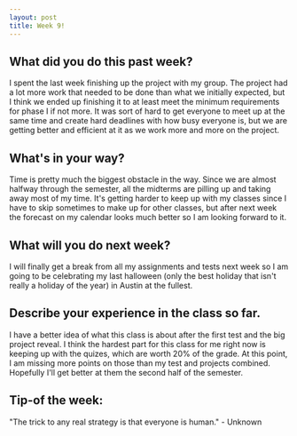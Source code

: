 ```yaml
---
layout: post
title: Week 9!
---
```


## What did you do this past week? 
I spent the last week finishing up the project with my group. The project had a lot more work that needed to be done than what we initially expected, but I think we ended up finishing it to at least meet the minimum requirements for phase I if not more. It was sort of hard to get everyone to meet up at the same time and create hard deadlines with how busy everyone is, but we are getting better and efficient at it as we work more and more on the project.

## What's in your way? 
Time is pretty much the biggest obstacle in the way. Since we are almost halfway through the semester, all the midterms are pilling up and taking away most of my time. It's getting harder to keep up with my classes since I have to skip sometimes to make up for other classes, but after next week the forecast on my calendar looks much better so I am looking forward to it.

## What will you do next week? 
I will finally get a break from all my assignments and tests next week so I am going to be celebrating my last halloween (only the best holiday that isn't really a holiday of the year) in Austin at the fullest.

## Describe your experience in the class so far.
I have a better idea of what this class is about after the first test and the big project reveal. I think the hardest part for this class for me right now is keeping up with the quizes, which are worth 20% of the grade. At this point, I am missing more points on those than my test and projects combined. Hopefully I'll get better at them the second half of the semester.

## Tip-of the week:
"The trick to any real strategy is that everyone is human." - Unknown
